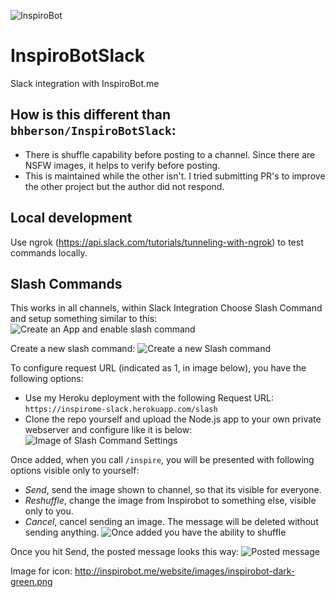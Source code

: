 ![InspiroBot](http://i.imgur.com/uPh4T8d.png)
# InspiroBotSlack
Slack integration with InspiroBot.me

## How is this different than `bhberson/InspiroBotSlack`:
- There is shuffle capability before posting to a channel. Since there are NSFW images, it helps to verify before posting.
- This is maintained while the other isn't. I tried submitting PR's to improve the other project but the author did not respond.

## Local development
Use ngrok (https://api.slack.com/tutorials/tunneling-with-ngrok) to test commands locally.

## Slash Commands
This works in all channels, within Slack Integration Choose Slash Command and setup something similar to this:
![Create an App and enable slash command](https://i.imgur.com/aADWoQV.png?1)

Create a new slash command:
![Create a new Slash command](https://i.imgur.com/XpUqtBc.png?1)

To configure request URL (indicated as 1, in image below), you have the following options:
- Use my Heroku deployment with the following Request URL: `https://inspirome-slack.herokuapp.com/slash`
- Clone the repo yourself and upload the Node.js app to your own private webserver and configure like it is below:
![Image of Slash Command Settings](https://i.imgur.com/yMRLEbc.png)

Once added, when you call `/inspire`, you will be presented with following options visible only to yourself:
- *Send*, send the image shown to channel, so that its visible for everyone.
- *Reshuffle*, change the image from Inspirobot to something else, visible only to you.
- *Cancel*, cancel sending an image. The message will be deleted without sending anything.
![Once added you have the ability to shuffle](https://i.imgur.com/mVDAWef.png?1)

Once you hit Send, the posted message looks this way:
![Posted message](https://i.imgur.com/dr955Yw.png)

Image for icon: http://inspirobot.me/website/images/inspirobot-dark-green.png
